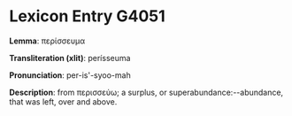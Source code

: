 # Lexicon Entry G4051

**Lemma**: περίσσευμα

**Transliteration (xlit)**: perísseuma

**Pronunciation**: per-is'-syoo-mah

**Description**:
from περισσεύω; a surplus, or superabundance:--abundance, that was left, over and above.
